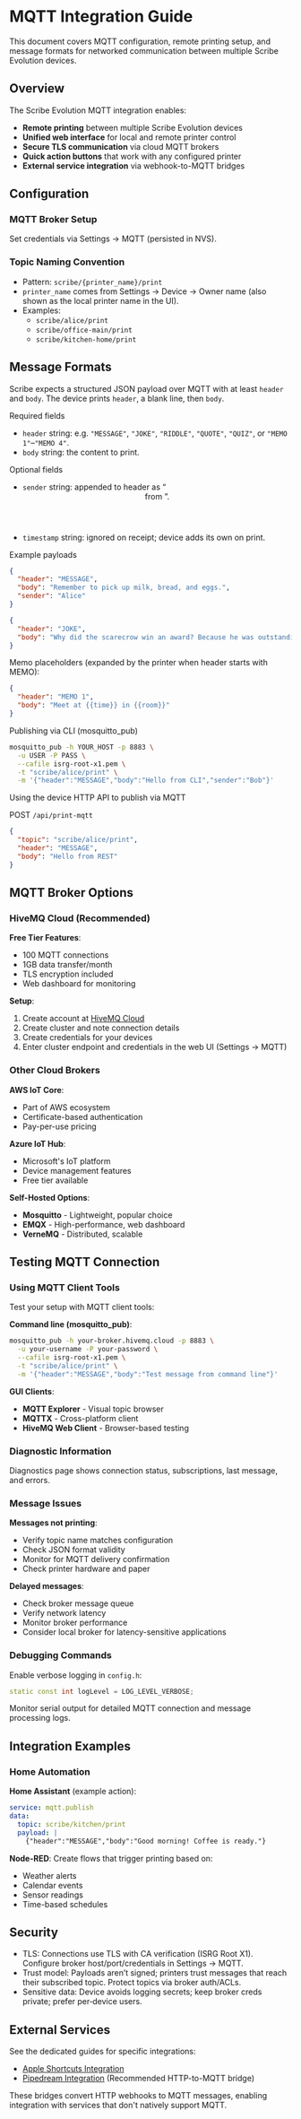 # MQTT Integration Guide

This document covers MQTT configuration, remote printing setup, and message formats for networked communication between multiple Scribe Evolution devices.

## Overview

The Scribe Evolution MQTT integration enables:

- **Remote printing** between multiple Scribe Evolution devices
- **Unified web interface** for local and remote printer control
- **Secure TLS communication** via cloud MQTT brokers
- **Quick action buttons** that work with any configured printer
- **External service integration** via webhook-to-MQTT bridges

## Configuration

### MQTT Broker Setup

Set credentials via Settings → MQTT (persisted in NVS).


### Topic Naming Convention

- Pattern: `scribe/{printer_name}/print`
- `printer_name` comes from Settings → Device → Owner name (also shown as the local printer name in the UI).
- Examples:
  - `scribe/alice/print`
  - `scribe/office-main/print`
  - `scribe/kitchen-home/print`

## Message Formats

Scribe expects a structured JSON payload over MQTT with at least `header` and `body`. The device prints `header`, a blank line, then `body`.

Required fields
- `header` string: e.g. `"MESSAGE"`, `"JOKE"`, `"RIDDLE"`, `"QUOTE"`, `"QUIZ"`, or `"MEMO 1"`–`"MEMO 4"`.
- `body` string: the content to print.

Optional fields
- `sender` string: appended to header as “<header> from <sender>”.
- `timestamp` string: ignored on receipt; device adds its own on print.

Example payloads

```json
{
  "header": "MESSAGE",
  "body": "Remember to pick up milk, bread, and eggs.",
  "sender": "Alice"
}
```

```json
{
  "header": "JOKE",
  "body": "Why did the scarecrow win an award? Because he was outstanding in his field!"
}
```

Memo placeholders (expanded by the printer when header starts with MEMO):

```json
{
  "header": "MEMO 1",
  "body": "Meet at {{time}} in {{room}}"
}
```

Publishing via CLI (mosquitto_pub)

```bash
mosquitto_pub -h YOUR_HOST -p 8883 \
  -u USER -P PASS \
  --cafile isrg-root-x1.pem \
  -t "scribe/alice/print" \
  -m '{"header":"MESSAGE","body":"Hello from CLI","sender":"Bob"}'
```

Using the device HTTP API to publish via MQTT

POST `/api/print-mqtt`

```json
{
  "topic": "scribe/alice/print",
  "header": "MESSAGE",
  "body": "Hello from REST"
}
```

## MQTT Broker Options

### HiveMQ Cloud (Recommended)

**Free Tier Features**:

- 100 MQTT connections
- 1GB data transfer/month
- TLS encryption included
- Web dashboard for monitoring

**Setup**:

1. Create account at [HiveMQ Cloud](https://www.hivemq.com/mqtt-cloud-broker/)
2. Create cluster and note connection details
3. Create credentials for your devices
4. Enter cluster endpoint and credentials in the web UI (Settings → MQTT)

### Other Cloud Brokers

**AWS IoT Core**:

- Part of AWS ecosystem
- Certificate-based authentication
- Pay-per-use pricing

**Azure IoT Hub**:

- Microsoft's IoT platform
- Device management features
- Free tier available

**Self-Hosted Options**:

- **Mosquitto** - Lightweight, popular choice
- **EMQX** - High-performance, web dashboard
- **VerneMQ** - Distributed, scalable

## Testing MQTT Connection

### Using MQTT Client Tools

Test your setup with MQTT client tools:

**Command line (mosquitto_pub)**:

```bash
mosquitto_pub -h your-broker.hivemq.cloud -p 8883 \
  -u your-username -P your-password \
  --cafile isrg-root-x1.pem \
  -t "scribe/alice/print" \
  -m '{"header":"MESSAGE","body":"Test message from command line"}'
```

**GUI Clients**:

- **MQTT Explorer** - Visual topic browser
- **MQTTX** - Cross-platform client
- **HiveMQ Web Client** - Browser-based testing

### Diagnostic Information

Diagnostics page shows connection status, subscriptions, last message, and errors.

### Message Issues

**Messages not printing**:

- Verify topic name matches configuration
- Check JSON format validity
- Monitor for MQTT delivery confirmation
- Check printer hardware and paper

**Delayed messages**:

- Check broker message queue
- Verify network latency
- Monitor broker performance
- Consider local broker for latency-sensitive applications

### Debugging Commands

Enable verbose logging in `config.h`:

```cpp
static const int logLevel = LOG_LEVEL_VERBOSE;
```

Monitor serial output for detailed MQTT connection and message processing logs.

## Integration Examples

### Home Automation

**Home Assistant** (example action):

```yaml
service: mqtt.publish
data:
  topic: scribe/kitchen/print
  payload: |
    {"header":"MESSAGE","body":"Good morning! Coffee is ready."}
```

**Node-RED**:
Create flows that trigger printing based on:

- Weather alerts
- Calendar events
- Sensor readings
- Time-based schedules

## Security

- TLS: Connections use TLS with CA verification (ISRG Root X1). Configure broker host/port/credentials in Settings → MQTT.
- Trust model: Payloads aren’t signed; printers trust messages that reach their subscribed topic. Protect topics via broker auth/ACLs.
- Sensitive data: Device avoids logging secrets; keep broker creds private; prefer per‑device users.

## External Services

See the dedicated guides for specific integrations:

- [Apple Shortcuts Integration](apple-shortcuts.md)
- [Pipedream Integration](pipedream-integration.md) (Recommended HTTP-to-MQTT bridge)

These bridges convert HTTP webhooks to MQTT messages, enabling integration with services that don't natively support MQTT.
